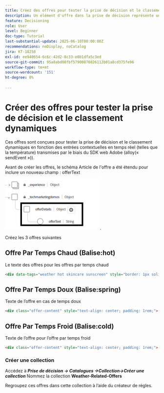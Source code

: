 ```yaml
---
title: Créez des offres pour tester la prise de décision et le classement dynamiques.
description: Un élément d'offre dans la prise de décision représente un contenu personnalisé unique, tel qu'un message, une image, une promotion ou une recommandation, qui peut être diffusé à un utilisateur en fonction de règles et de conditions définies.
feature: Decisioning
role: User
level: Beginner
doc-type: Tutorial
last-substantial-update: 2025-06-10T00:00:00Z
recommendations: noDisplay, noCatalog
jira: KT-18258
exl-id: ee940654-6c6c-42d2-8c33-e0b1dfa5c3ed
source-git-commit: 95a8abd08fbf57900870826112b01a8cd375fe96
workflow-type: tm+mt
source-wordcount: '151'
ht-degree: 0%

---
```


# Créer des offres pour tester la prise de décision et le classement dynamiques

Ces offres sont conçues pour tester la prise de décision et le classement dynamiques en fonction des entrées contextuelles en temps réel (telles que la température) transmises par le biais du SDK web Adobe (alloy(« sendEvent »)).

Avant de créer les offres, le schéma Article de l&#39;offre a été étendu pour inclure un nouveau champ : offerText

![offer-schema](assets/offer-schema.png).

Créez les 3 offres suivantes


## Offre Par Temps Chaud (Balise:hot)

Le texte des offres pour les offres par temps chaud

```html
<div data-tags="weather hot skincare sunscreen" style="border: 1px solid #e0e0e0; padding: 1.5rem; border-radius: 10px; background-color: #fff3e0;">   <h2 style="color: #e65100;">Protect Your Skin This Summer</h2>   <p>High temperatures mean high UV risk. Get <strong>20% off</strong> our dermatologist-recommended sunscreens and skin protection kits.</p>   <p>Offer valid this week only for areas with temperatures over 90°F.</p> <button  class="ajo-cta"> Shop Sunscreen</button>   </div>
```


## Offre Par Temps Doux (Balise:spring)

Texte de l’offre en cas de temps doux

```html
<div class="offer-content" style="text-align: center; padding: 1rem;">   <img     src="https://raw.githubusercontent.com/gbedekar489/gbedekar489.github.io/c857d12d92603daa50e9f707db0ba6ee87372eec/weather/spring.jpeg"     alt="Spring gardening scene"     style="width: 100%; max-width: 450px; border-radius: 12px; margin-bottom: 1rem;"   >   <h2>Grow More Than Just Flowers 🌿</h2>   <p>     Spring is here, and it's the perfect time to cultivate your garden — and your savings!     Enjoy <strong>$50 off</strong> when you spend $250 or more on gardening tools, seeds, and accessories.   </p>   <p><strong>Promo Code:</strong> <code>GROWSPRING</code></p>   <p><em>Offer valid through May 31. Let your garden — and your wallet — thrive.</em></p> <button  class="ajo-cta"> YES,I want this offer</button> </div>
```

## Offre Par Temps Froid (Balise:cold)

Texte de l’offre pour l’offre par temps froid

```html
<div class="offer-content" style="text-align: center; padding: 1rem;">   <img src="https://raw.githubusercontent.com/gbedekar489/gbedekar489.github.io/main/weather/pexels-romanp-16170.jpg"         alt="Winter clothing"         style="width: 100%; max-width: 400px; border-radius: 12px; margin-bottom: 1rem;">   <h2>Cold Weather, Hot Deals 🧤</h2>   <p>Stay warm in style with our exclusive <strong>25% off</strong> winter outerwear. From puffer jackets to wool scarves, find the perfect layers to beat the chill.</p>   <p><strong>Use code:</strong> <code>WINTER25</code> at checkout</p>   <p><em>Limited time offer. While supplies last.</em></p><button  class="ajo-cta"> Shop Sunscreen</button> </div>
```

### Créer une collection

Accédez à **_Prise de décision -> Catalogues ->Collection->Créer une collection_**
Nommez la collection **Weather-Related-Offers**

Regroupez ces offres dans cette collection à l’aide du créateur de règles.

